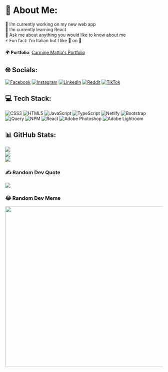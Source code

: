 # 💫 About Me:
🔭 I’m currently working on my new web app <br>
🌱 I’m currently learning React<br>
💬 Ask me about anything you would like to know about me<br>
⚡ Fun fact: I'm Italian but I like 🍍 on 🍕 

🌍 **Portfolio**: [Carmine Mattia's Portfolio](https://carminemattia.netlify.app/)

## 🌐 Socials:
[![Facebook](https://img.shields.io/badge/Facebook-%231877F2.svg?logo=Facebook&logoColor=white)](https://facebook.com/CarmineMattiaCastello) 
[![Instagram](https://img.shields.io/badge/Instagram-%23E4405F.svg?logo=Instagram&logoColor=white)](https://instagram.com/carmine__mattia) 
[![LinkedIn](https://img.shields.io/badge/LinkedIn-%230077B5.svg?logo=linkedin&logoColor=white)](https://www.linkedin.com/in/carmine-mattia-castello-4790171a1/) 
[![Reddit](https://img.shields.io/badge/Reddit-%23FF4500.svg?logo=Reddit&logoColor=white)](https://reddit.com/user/crime983) 
[![TikTok](https://img.shields.io/badge/TikTok-%23000000.svg?logo=TikTok&logoColor=white)](https://tiktok.com/@carminemattiacast) 

## 💻 Tech Stack:
![CSS3](https://img.shields.io/badge/css3-%231572B6.svg?style=for-the-badge&logo=css3&logoColor=white) 
![HTML5](https://img.shields.io/badge/html5-%23E34F26.svg?style=for-the-badge&logo=html5&logoColor=white) 
![JavaScript](https://img.shields.io/badge/javascript-%23323330.svg?style=for-the-badge&logo=javascript&logoColor=%23F7DF1E) 
![TypeScript](https://img.shields.io/badge/typescript-%23007ACC.svg?style=for-the-badge&logo=typescript&logoColor=white)
![Netlify](https://img.shields.io/badge/netlify-%23000000.svg?style=for-the-badge&logo=netlify&logoColor=#00C7B7) 
![Bootstrap](https://img.shields.io/badge/bootstrap-%23563D7C.svg?style=for-the-badge&logo=bootstrap&logoColor=white) 
![jQuery](https://img.shields.io/badge/jquery-%230769AD.svg?style=for-the-badge&logo=jquery&logoColor=white) 
![NPM](https://img.shields.io/badge/NPM-%23000000.svg?style=for-the-badge&logo=npm&logoColor=white) 
![React](https://img.shields.io/badge/react-%2320232a.svg?style=for-the-badge&logo=react&logoColor=%2361DAFB) 
![Adobe Photoshop](https://img.shields.io/badge/adobephotoshop-%2331A8FF.svg?style=for-the-badge&logo=adobephotoshop&logoColor=white) 
![Adobe Lightroom](https://img.shields.io/badge/Adobe%20Lightroom-31A8FF.svg?style=for-the-badge&logo=Adobe%20Lightroom&logoColor=white)

## 📊 GitHub Stats:
![](https://github-readme-stats.vercel.app/api?username=CarmineMattia&theme=dark&hide_border=false&include_all_commits=false&count_private=false)<br/>
![](https://github-readme-streak-stats.herokuapp.com/?user=CarmineMattia&theme=dark&hide_border=false)<br/>
![](https://github-readme-stats.vercel.app/api/top-langs/?username=CarmineMattia&theme=dark&hide_border=false&include_all_commits=false&count_private=false&layout=compact)

### ✍️ Random Dev Quote
![](https://quotes-github-readme.vercel.app/api?type=horizontal&theme=radical)

### 😂 Random Dev Meme
<img src="https://random-memer.herokuapp.com/" width="512px"/>
